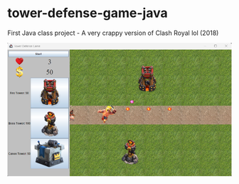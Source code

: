 # tower-defense-game-java
First Java class project - A very crappy version of Clash Royal lol (2018)

![Screenshot of the Gameplay](Screenshot.png)
